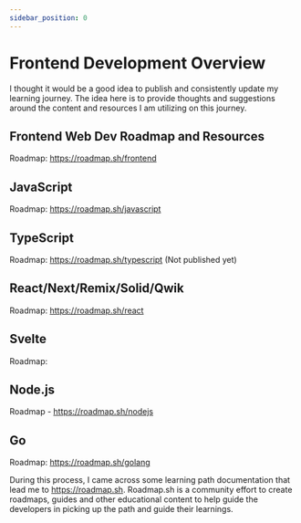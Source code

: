 ```yaml
---
sidebar_position: 0
---
```


# Frontend Development Overview

I thought it would be a good idea to publish and consistently update my learning journey. The idea here is to provide thoughts and suggestions around the content and resources I am utilizing on this journey.

## Frontend Web Dev Roadmap and Resources

Roadmap: <https://roadmap.sh/frontend>

## JavaScript

Roadmap: <https://roadmap.sh/javascript>

## TypeScript

Roadmap: <https://roadmap.sh/typescript> (Not published yet)

## React/Next/Remix/Solid/Qwik

Roadmap: <https://roadmap.sh/react>

## Svelte

Roadmap:

## Node.js

Roadmap - <https://roadmap.sh/nodejs>

## Go

Roadmap: <https://roadmap.sh/golang>

During this process, I came across some learning path documentation that lead me to <https://roadmap.sh>. Roadmap.sh is a community effort to create roadmaps, guides and other educational content to help guide the developers in picking up the path and guide their learnings.
